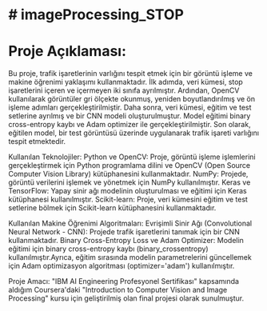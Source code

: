 # # imageProcessing_STOP
# Proje Açıklaması:
Bu proje, trafik işaretlerinin varlığını tespit etmek için bir görüntü işleme ve makine öğrenimi yaklaşımı kullanmaktadır. İlk adımda, veri kümesi, stop işaretlerini içeren ve içermeyen iki sınıfa ayrılmıştır. Ardından, OpenCV kullanılarak görüntüler gri ölçekte okunmuş, yeniden boyutlandırılmış ve ön işleme adımları gerçekleştirilmiştir. Daha sonra, veri kümesi, eğitim ve test setlerine ayrılmış ve bir CNN modeli oluşturulmuştur. Model eğitimi binary cross-entropy kaybı ve Adam optimizer ile gerçekleştirilmiştir. Son olarak, eğitilen model, bir test görüntüsü üzerinde uygulanarak trafik işareti varlığını tespit etmektedir.

Kullanılan Teknolojiler:
Python ve OpenCV: Proje, görüntü işleme işlemlerini gerçekleştirmek için Python programlama dilini ve OpenCV (Open Source Computer Vision Library) kütüphanesini kullanmaktadır.
NumPy: Projede, görüntü verilerini işlemek ve yönetmek için NumPy kullanılmıştır.
Keras ve TensorFlow: Yapay sinir ağı modelinin oluşturulması ve eğitimi için Keras kütüphanesi kullanılmıştır. 
Scikit-learn: Proje, veri kümesini eğitim ve test setlerine bölmek için Scikit-learn kütüphanesini kullanmaktadır.

Kullanılan Makine Öğrenimi Algoritmaları:
Evrişimli Sinir Ağı (Convolutional Neural Network - CNN):  Projede trafik işaretlerini tanımak için bir CNN kullanmaktadır. 
Binary Cross-Entropy Loss ve Adam Optimizer: Modelin eğitimi için binary cross-entropy kaybı (binary_crossentropy) kullanılmıştır.Ayrıca, eğitim sırasında modelin parametrelerini güncellemek için Adam optimizasyon algoritması (optimizer='adam') kullanılmıştır.

Proje Amacı:
"IBM AI Engineering Profesyonel Sertifikası" kapsamında aldığım Coursera'daki "Introduction to Computer Vision and Image Processing" kursu için geliştirilmiş olan final projesi olarak sunulmuştur.
